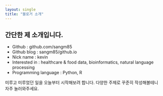 ```yaml
---
layout: single
title: "블로거 소개"
---
```


## 간단한 제 소개입니다.

 * Github : github.com/sangm85
 * Github blog : sangm85/github.io
 * Nick name : kevin
 * Interested in : healthcare & food data, bioinformatics, natural language processing
 * Programming language : Python, R

미루고 미루었던 일을 오늘부터 시작해보려 합니다.
다양한 주제로 꾸준히 작성해볼테니 자주 놀러와주세요.
